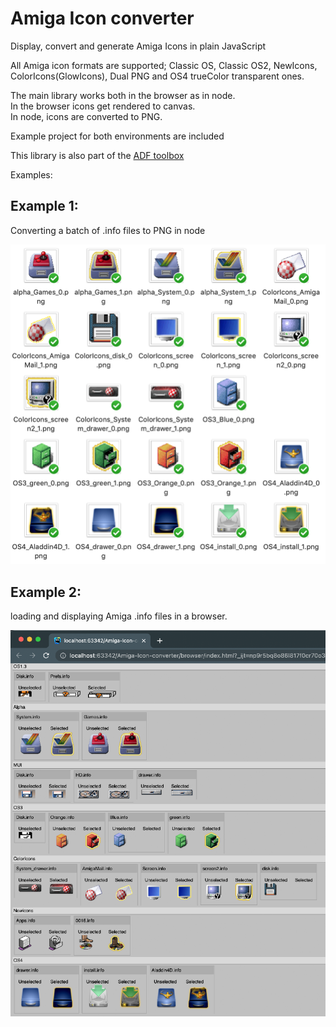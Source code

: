 # Amiga Icon converter
Display, convert and generate Amiga Icons in plain JavaScript

All Amiga icon formats are supported; Classic OS, Classic OS2, NewIcons, ColorIcons(GlowIcons), Dual PNG and OS4 trueColor transparent ones.

The main library works both in the browser as in node.  
In the browser icons get rendered to canvas.  
In node, icons are converted to PNG. 

Example project for both environments are included

This library is also part of the [ADF toolbox](https://github.com/steffest/ADF-reader-writer)

Examples:

## Example 1: 
Converting a batch of .info files to PNG in node

![screenshot 1](./screenshots/node.png?raw=true)

## Example 2: 
loading and displaying Amiga .info files in a browser.

![screenshot 2](./screenshots/browser.png?raw=true)





